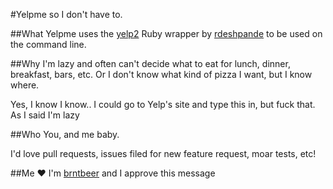 #Yelpme so I don't have to.


##What
Yelpme uses the [yelp2](https://github.com/rdeshpande/yelp2) Ruby wrapper by [rdeshpande](https://github.com/rdeshpande)
to be used on the command line.

##Why
I'm lazy and often can't decide what to eat for lunch, dinner, breakfast,
bars, etc. Or I don't know what kind of pizza I want, but I know where.

Yes, I know I know.. I could go to Yelp's site and type this in, but
fuck that. As I said I'm lazy

##Who
You, and me baby.

I'd love pull requests, issues filed for new feature request, moar tests,
etc!


##Me :heart:
I'm [brntbeer](https://github.com/brntbeer) and I approve this message
